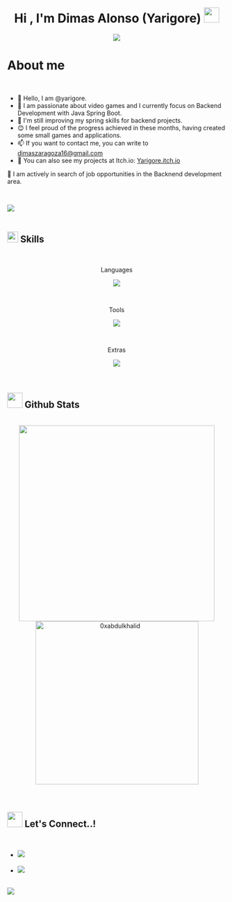 
<h1 align="center"><b>Hi , I'm Dimas Alonso (Yarigore) </b><img src="https://media.giphy.com/media/hvRJCLFzcasrR4ia7z/giphy.gif" width="35"></h1>
<p align="center">
  <a href="https://github.com/DenverCoder1/readme-typing-svg"><img src="https://readme-typing-svg.herokuapp.com?font=Time+New+Roman&color=cyan&size=25&center=true&vCenter=true&width=600&height=100&lines=Backend+Developer;Active+Learner/Researcher;Love+to+learn+new+stuffs..<3"></a>
</p>

<h1>
  About me
</h1>

<br>

- 👋 Hello, I am @yarigore.
- 👀 I am passionate about video games and I currently focus on Backend Development with Java Spring Boot.
- 🌱 I'm still improving my spring skills for backend projects.
- 😊 I feel proud of the progress achieved in these months, having created some small games and applications.
- 📫 If you want to contact me, you can write to dimaszaragoza16@gmail.com
- 🏁 You can also see my projects at Itch.io: <a href="https://yarigore.itch.io/"> Yarigore.itch.io </a>

🚀 I am actively in search of job opportunities in the Backnend development area.

<br>

<img src="https://user-images.githubusercontent.com/73097560/115834477-dbab4500-a447-11eb-908a-139a6edaec5c.gif"><br><br>

## <img src="https://media2.giphy.com/media/QssGEmpkyEOhBCb7e1/giphy.gif?cid=ecf05e47a0n3gi1bfqntqmob8g9aid1oyj2wr3ds3mg700bl&rid=giphy.gif" width ="25"><b> Skills</b>
<br>

<p align="center">  
	Languages
</p>

<p align="center">
  <a href="https://skillicons.dev">
    <img src="https://skillicons.dev/icons?i=java,spring,mysql&theme=light" />
  </a>
</p>

<br>   

<p align="center">
  Tools
</p>

<p align="center">
  <a href="https://skillicons.dev">
    <img src="https://skillicons.dev/icons?i=git,github,docker,idea,androidstudio,obsidian,postman,maven,unity&theme=light" />
  </a>
</p>

<br>

<p align="center">
  Extras
</p>

<p align="center">
  <a href="https://skillicons.dev">
    <img src="https://skillicons.dev/icons?i=powershell,discord&theme=light" />
  </a>
</p>
  
</p>

<br>


## <img src="https://media.giphy.com/media/iY8CRBdQXODJSCERIr/giphy.gif" width="35"><b> Github Stats </b>
<br>

<div align="center">

<a href="https://github.com/Yarigore">
  <img src="https://github-readme-stats.vercel.app/api?username=Yarigore&include_all_commits=true&count_private=true&show_icons=true&line_height=20&title_color=7A7ADB&icon_color=2234AE&text_color=D3D3D3&bg_color=0,000000,130F40" width="450"/>
<br>
  <img src="https://github-readme-stats.vercel.app/api/top-langs?username=Yarigore&show_icons=true&locale=en&layout=compact&line_height=20&title_color=7A7ADB&icon_color=2234AE&text_color=D3D3D3&bg_color=0,000000,130F40" width="375"  alt="0xabdulkhalid"/>
</a>

</div>

<br>
<br>

## <img src="https://media.giphy.com/media/cHw1sFUAfZcZfcLjq9/giphy.gif" width="35" height="35" /> <b> Let's Connect..!</b>

<br>
<div align='left'>

<ul>

<li>
<a href="https://www.linkedin.com/in/dimas-alonso-zaragoza-831833225/" target="_blank"> <img src="https://img.shields.io/badge/LinkedIn-0077B5?style=for-the-badge&logo=linkedin&logoColor=white"/>
</a>
</li>

<br>

<li>
<a href="mailto:dimaszaragoza16@gmail.com" target="_blank">
<img src="https://img.shields.io/badge/Gmail-D14836?style=for-the-badge&logo=gmail&logoColor=white" />
</a>
</li>
	
</ul>
</div>

<br>
<img src="https://user-images.githubusercontent.com/73097560/115834477-dbab4500-a447-11eb-908a-139a6edaec5c.gif">
<br>
<br>
<br>
